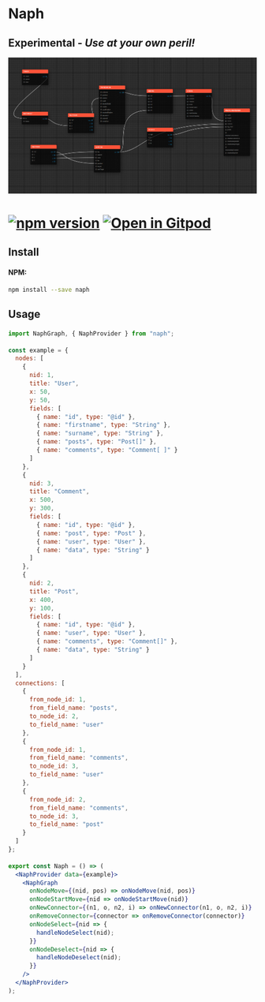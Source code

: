 # Naph

## Experimental - _Use at your own peril!_

<p align="center">
  <img src="./Naph.png"/>
</p>

[![npm version](https://badge.fury.io/js/naph.svg)](https://badge.fury.io/js/naph)
[![Open in Gitpod](https://gitpod.io/button/open-in-gitpod.svg)](https://gitpod.io/#https://github.com/williamluke4/Naph)
=======


## Install

#### NPM:

```sh
npm install --save naph
```

## Usage

```jsx
import NaphGraph, { NaphProvider } from "naph";

const example = {
  nodes: [
    {
      nid: 1,
      title: "User",
      x: 50,
      y: 50,
      fields: [
        { name: "id", type: "@id" },
        { name: "firstname", type: "String" },
        { name: "surname", type: "String" },
        { name: "posts", type: "Post[]" },
        { name: "comments", type: "Comment[ ]" }
      ]
    },
    {
      nid: 3,
      title: "Comment",
      x: 500,
      y: 300,
      fields: [
        { name: "id", type: "@id" },
        { name: "post", type: "Post" },
        { name: "user", type: "User" },
        { name: "data", type: "String" }
      ]
    },
    {
      nid: 2,
      title: "Post",
      x: 400,
      y: 100,
      fields: [
        { name: "id", type: "@id" },
        { name: "user", type: "User" },
        { name: "comments", type: "Comment[]" },
        { name: "data", type: "String" }
      ]
    }
  ],
  connections: [
    {
      from_node_id: 1,
      from_field_name: "posts",
      to_node_id: 2,
      to_field_name: "user"
    },
    {
      from_node_id: 1,
      from_field_name: "comments",
      to_node_id: 3,
      to_field_name: "user"
    },
    {
      from_node_id: 2,
      from_field_name: "comments",
      to_node_id: 3,
      to_field_name: "post"
    }
  ]
};

export const Naph = () => (
  <NaphProvider data={example}>
    <NaphGraph
      onNodeMove={(nid, pos) => onNodeMove(nid, pos)}
      onNodeStartMove={nid => onNodeStartMove(nid)}
      onNewConnector={(n1, o, n2, i) => onNewConnector(n1, o, n2, i)}
      onRemoveConnector={connector => onRemoveConnector(connector)}
      onNodeSelect={nid => {
        handleNodeSelect(nid);
      }}
      onNodeDeselect={nid => {
        handleNodeDeselect(nid);
      }}
    />
  </NaphProvider>
);
```
